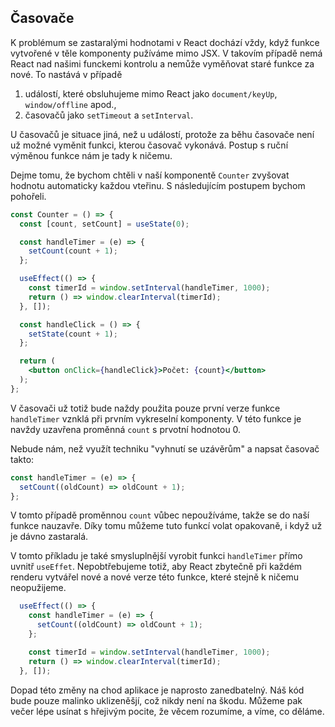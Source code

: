 ## Časovače

K problémum se zastaralými hodnotami v React dochází vždy, když funkce vytvořené v těle komponenty pužíváme mimo JSX. V takovím případě nemá React nad našimi funckemi kontrolu a nemůže vyměňovat staré funkce za nové. To nastává v případě

1. událostí, které obsluhujeme mimo React jako `document/keyUp`, `window/offline` apod.,
1. časovačů jako `setTimeout` a `setInterval`.

U časovačů je situace jiná, než u událostí, protože za běhu časovače není už možné vyměnit funkci, kterou časovač vykonává. Postup s ruční výměnou funkce nám je tady k ničemu.

Dejme tomu, že bychom chtěli v naší komponentě `Counter` zvyšovat hodnotu automaticky každou vteřinu. S následujícím postupem bychom pohořeli.

```jsx
const Counter = () => {
  const [count, setCount] = useState(0);

  const handleTimer = (e) => {
    setCount(count + 1);
  };

  useEffect(() => {
    const timerId = window.setInterval(handleTimer, 1000);
    return () => window.clearInterval(timerId);
  }, []);

  const handleClick = () => {
    setState(count + 1);
  };

  return (
    <button onClick={handleClick}>Počet: {count}</button>
  );
};
```

V časovači už totiž bude naždy použita pouze první verze funkce `handleTimer` vznklá při prvním vykreselní komponenty. V této funkce je navždy uzavřena proměnná `count` s prvotní hodnotou 0.

Nebude nám, než využít techniku "vyhnutí se uzávěrům" a napsat časovač takto:

```js
const handleTimer = (e) => {
  setCount((oldCount) => oldCount + 1);
};
```

V tomto případě proměnnou `count` vůbec nepoužíváme, takže se do naší funkce nauzavře. Díky tomu můžeme tuto funkcí volat opakovaně, i když už je dávno zastaralá.

V tomto příkladu je také smysluplnější vyrobit funkci `handleTimer` přímo uvnitř `useEffet`. Nepobtřebujeme totiž, aby React zbytečně při každém renderu vytvářel nové a nové verze této funkce, které stejně k ničemu neopužijeme.

```jsx
  useEffect(() => {
    const handleTimer = (e) => {
      setCount((oldCount) => oldCount + 1);
    };

    const timerId = window.setInterval(handleTimer, 1000);
    return () => window.clearInterval(timerId);
  }, []);
```

Dopad této změny na chod aplikace je naprosto zanedbatelný. Náš kód bude pouze malinko uklizeněšjí, což nikdy není na škodu. Můžeme pak večer lépe usínat s hřejivým pocite, že věcem rozumíme, a víme, co děláme.
